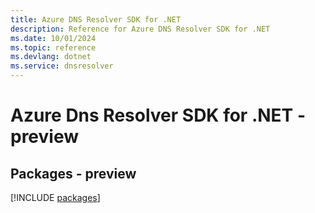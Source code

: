 ```yaml
---
title: Azure DNS Resolver SDK for .NET
description: Reference for Azure DNS Resolver SDK for .NET
ms.date: 10/01/2024
ms.topic: reference
ms.devlang: dotnet
ms.service: dnsresolver
---
```

# Azure Dns Resolver SDK for .NET - preview
## Packages - preview
[!INCLUDE [packages](dns-resolver-index.md)]
